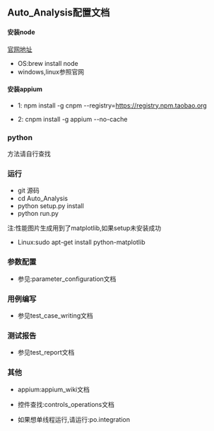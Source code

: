## Auto_Analysis配置文档

#### 安装node

[官网地址](https://nodejs.org/en/download/)

* OS:brew install node
* windows,linux参照官网

#### 安装appium

* 1: npm install -g cnpm --registry=https://registry.npm.taobao.org

* 2: cnpm install -g appium --no-cache

### python

方法请自行查找

### 运行

* git 源码
* cd Auto_Analysis
* python setup.py install
* python run.py

注:性能图片生成用到了matplotlib,如果setup未安装成功

* Linux:sudo apt-get install python-matplotlib

### 参数配置

* 参见:parameter_configuration文档

### 用例编写

* 参见test_case_writing文档

### 测试报告

* 参见test_report文档

### 其他

* appium:appium_wiki文档

* 控件查找:controls_operations文档

* 如果想单线程运行,请运行:po.integration